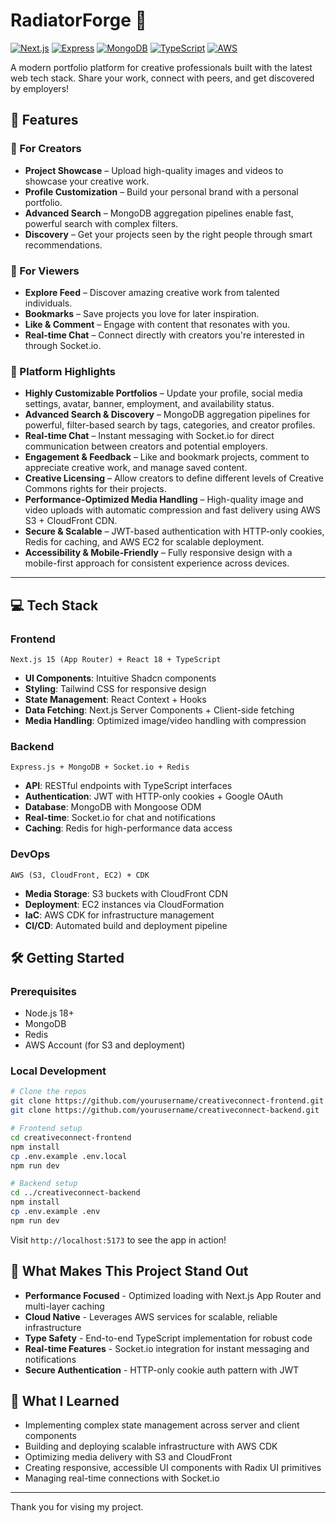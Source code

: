# RadiatorForge 🎨

[![Next.js](https://img.shields.io/badge/Next.js-15.0.2-black?style=flat-square&logo=next.js)](https://nextjs.org/)
[![Express](https://img.shields.io/badge/Express-4.21.1-lightgrey?style=flat-square&logo=express)](https://expressjs.com/)
[![MongoDB](https://img.shields.io/badge/MongoDB-8.8.0-green?style=flat-square&logo=mongodb)](https://www.mongodb.com/)
[![TypeScript](https://img.shields.io/badge/TypeScript-5.6.3-blue?style=flat-square&logo=typescript)](https://www.typescriptlang.org/)
[![AWS](https://img.shields.io/badge/AWS-S3%20|%20EC2%20|%20CDK-orange?style=flat-square&logo=amazon-aws)](https://aws.amazon.com/)

A modern portfolio platform for creative professionals built with the latest web tech stack. Share your work, connect with peers, and get discovered by employers!


## 🚀 Features

### 👤 For Creators
- **Project Showcase** – Upload high-quality images and videos to showcase your creative work.
- **Profile Customization** – Build your personal brand with a personal portfolio.
- **Advanced Search** – MongoDB aggregation pipelines enable fast, powerful search with complex filters.
- **Discovery** – Get your projects seen by the right people through smart recommendations.

### 👀 For Viewers
- **Explore Feed** – Discover amazing creative work from talented individuals.
- **Bookmarks** – Save projects you love for later inspiration.
- **Like & Comment** – Engage with content that resonates with you.
- **Real-time Chat** – Connect directly with creators you're interested in through Socket.io.

### 🔧 Platform Highlights  
- **Highly Customizable Portfolios** – Update your profile, social media settings, avatar, banner, employment, and availability status.  
- **Advanced Search & Discovery** – MongoDB aggregation pipelines for powerful, filter-based search by tags, categories, and creator profiles.  
- **Real-time Chat** – Instant messaging with Socket.io for direct communication between creators and potential employers.  
- **Engagement & Feedback** – Like and bookmark projects, comment to appreciate creative work, and manage saved content.  
- **Creative Licensing** – Allow creators to define different levels of Creative Commons rights for their projects.  
- **Performance-Optimized Media Handling** – High-quality image and video uploads with automatic compression and fast delivery using AWS S3 + CloudFront CDN.  
- **Secure & Scalable** – JWT-based authentication with HTTP-only cookies, Redis for caching, and AWS EC2 for scalable deployment.  
- **Accessibility & Mobile-Friendly** – Fully responsive design with a mobile-first approach for consistent experience across devices.  


---

## 💻 Tech Stack

### Frontend
```
Next.js 15 (App Router) + React 18 + TypeScript
```
- **UI Components**: Intuitive Shadcn components
- **Styling**: Tailwind CSS for responsive design
- **State Management**: React Context + Hooks
- **Data Fetching**: Next.js Server Components + Client-side fetching
- **Media Handling**: Optimized image/video handling with compression

### Backend
```
Express.js + MongoDB + Socket.io + Redis
```
- **API**: RESTful endpoints with TypeScript interfaces
- **Authentication**: JWT with HTTP-only cookies + Google OAuth
- **Database**: MongoDB with Mongoose ODM
- **Real-time**: Socket.io for chat and notifications
- **Caching**: Redis for high-performance data access

### DevOps
```
AWS (S3, CloudFront, EC2) + CDK
```
- **Media Storage**: S3 buckets with CloudFront CDN
- **Deployment**: EC2 instances via CloudFormation
- **IaC**: AWS CDK for infrastructure management
- **CI/CD**: Automated build and deployment pipeline


## 🛠️ Getting Started

### Prerequisites
- Node.js 18+
- MongoDB
- Redis
- AWS Account (for S3 and deployment)

### Local Development

```bash
# Clone the repos
git clone https://github.com/yourusername/creativeconnect-frontend.git
git clone https://github.com/yourusername/creativeconnect-backend.git

# Frontend setup
cd creativeconnect-frontend
npm install
cp .env.example .env.local
npm run dev

# Backend setup
cd ../creativeconnect-backend
npm install
cp .env.example .env
npm run dev
```

Visit `http://localhost:5173` to see the app in action!

## 🌟 What Makes This Project Stand Out

- **Performance Focused** - Optimized loading with Next.js App Router and multi-layer caching
- **Cloud Native** - Leverages AWS services for scalable, reliable infrastructure
- **Type Safety** - End-to-end TypeScript implementation for robust code
- **Real-time Features** - Socket.io integration for instant messaging and notifications
- **Secure Authentication** - HTTP-only cookie auth pattern with JWT

## 📝 What I Learned

- Implementing complex state management across server and client components
- Building and deploying scalable infrastructure with AWS CDK
- Optimizing media delivery with S3 and CloudFront
- Creating responsive, accessible UI components with Radix UI primitives
- Managing real-time connections with Socket.io


---
Thank you for vising my project.

